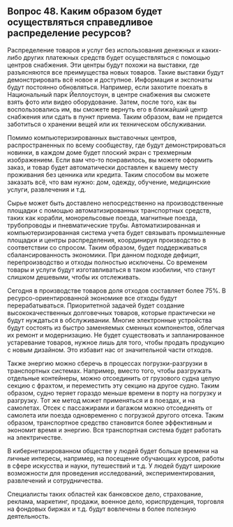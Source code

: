 ## Вопрос 48. Каким образом будет осуществляться справедливое распределение ресурсов?

Распределение товаров и услуг без использования денежных и каких-либо других платежных средств будет осуществляться с помощью центров снабжения. Эти центры будут похожи на выставки, где разъясняются все преимущества новых товаров. Такие выставки будут демонстрировать всё новое и доступное. Информация и экспонаты будут постоянно обновляться. Например, если захотите поехать в Национальный парк Йеллоустоун, в центре снабжения вы сможете взять фото или видео оборудование. Затем, после того, как вы воспользовались им, вы сможете вернуть его в ближайший центр снабжения или сдать в пункт приема. Таким образом, вам не придется заботиться о хранении вещей или их техническом обслуживании.

Помимо компьютеризированных выставочных центров, распространенных по всему сообществу, где будут демонстрироваться новинки, в каждом доме будет плоский экран с трехмерным изображением. Если вам что-то понравилось, вы можете оформить заказ, и товар будет автоматически доставлен к вашему месту проживания без ценника или кредита. Таким способом вы можете заказать всё, что вам нужно: дом, одежду, обучение, медицинские услуги, развлечения и т.д.

Сырье может быть доставлено непосредственно на производственные площадки с помощью автоматизированных транспортных средств, таких как корабли, монорельсовые поезда, магнитные поезда, трубопроводы и пневматические трубы. Автоматизированная и компьютеризированная система учета будет связывать промышленные площадки и центры распределения, координируя производство в соответствии со спросом. Таким образом, будет поддерживаться сбалансированность экономики. При данном подходе дефицит, перепроизводство и отходы полностью исключены. Со временем товары и услуги будут изготавливаться в таком изобилии, что станут слишком дешевыми, чтобы их отслеживать.

Сегодня в производстве товаров доля отходов составляет более 75%. В ресурсо-ориентированной экономике все отходы будут перерабатываться. Приоритетной задачей будет создание высококачественных долговечных товаров, которые практически не будут нуждаться в обслуживании. Многие электронные устройства будут состоять из быстро заменяемых сменных компонентов, облегчая их ремонт и модернизацию. Не будет существовать и запланированное устаревание товаров, нужное лишь для того, чтобы продать продукцию с новым дизайном. Это избавит нас от значительной части отходов.

Также энергию можно сберечь в процессах погрузки-разгрузки в транспортных системах. Например, вместо того, чтобы разгружать отдельные контейнеры, можно отсоединить от грузового судна целую секцию с фрахтом, и переместить эту секцию на другое судно. Таким образом, судно теряет гораздо меньше времени в порту на погрузку и разгрузку. Тот же метод может применяться и в поездах, и на самолетах. Отсек с пассажирами и багажом можно отсоединять от самолета или поезда одновременно с погрузкой другого отсека. Таким образом, транспортное средство становится более эффективным и экономит время и энергию. Вся транспортная система будет работать на электричестве.

В кибернетизированном обществе у людей будет больше времени на личные интересы, например, на посещение обучающих курсов, работы в сфере искусства и науки, путешествий и т.д. У людей будут широкие возможности для проведения исследований, экспериментирования, развлечений и сотрудничества.

Специалисты таких областей как банковское дело, страхование, реклама, маркетинг, продажи, военное дело, юриспруденция, торговля на фондовых биржах и т.д. будут вовлечены в более полезную деятельность.